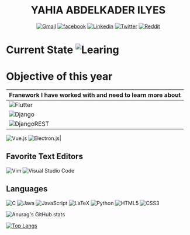 

<div align="center">
  <h1 align="center">YAHIA ABDELKADER ILYES</h1>
 
  [![Gmail](https://img.shields.io/badge/Gmail-D14836?style=for-the-badge&logo=gmail&logoColor=white)](mailto:ilyesy40@gmail.com)
  [![facebook](https://img.shields.io/badge/My%20Facebook-%231877F2.svg?style=for-the-badge&logo=facebook&logoColor=white)](https://web.facebook.com/aek.ilyes.3/)
  [![Linkedin](https://img.shields.io/badge/My%20LinkedIn-white?style=for-the-badge&logo=linkedin&logoColor=black)](https://www.linkedin.com/in/yahia-ilyes-193457215/)
  [![Twitter](https://img.shields.io/badge/ilyes-white?logo=twitter&style=for-the-badge)](https://twitter.com/yahiailyes1)
  [![Reddit](https://img.shields.io/badge/Reddit-FF4500?style=for-the-badge&logo=reddit&logoColor=white)](https://www.reddit.com/user/ilyes_14)
    
  
</div>

# Current State ![Learing](https://img.shields.io/badge/Learning-%2302569B.svg?style=for-the-badge&logo=Leanpub&logoColor=white)

# Objective of this year


  | Franework I have worked with and need to learn more about |
  |:--|
  ![Flutter](https://img.shields.io/badge/Flutter-%2302569B.svg?style=for-the-badge&logo=Flutter&logoColor=white)|
  |![Django](https://img.shields.io/badge/django-%23092E20.svg?style=for-the-badge&logo=django&logoColor=white)|
  |![DjangoREST](https://img.shields.io/badge/DJANGO-REST-ff1709?style=for-the-badge&logo=django&logoColor=white&color=ff1709&labelColor=gray)
  ![Vue.js](https://img.shields.io/badge/vuejs-%2335495e.svg?style=for-the-badge&logo=vuedotjs&logoColor=%234FC08D)
  ![Electron.js](https://img.shields.io/badge/Electron-191970?style=for-the-badge&logo=Electron&logoColor=white)|

## Favorite Text Editors
![Vim](https://img.shields.io/badge/VIM-%2311AB00.svg?style=for-the-badge&logo=vim&logoColor=white)
![Visual Studio Code](https://img.shields.io/badge/Visual%20Studio%20Code-0078d7.svg?style=for-the-badge&logo=visual-studio-code&logoColor=white)

## Languages 
![C](https://img.shields.io/badge/c-%2300599C.svg?style=for-the-badge&logo=c&logoColor=white)
![Java](https://img.shields.io/badge/java-%23ED8B00.svg?style=for-the-badge&logo=java&logoColor=white)
![JavaScript](https://img.shields.io/badge/javascript-%23323330.svg?style=for-the-badge&logo=javascript&logoColor=%23F7DF1E)
![LaTeX](https://img.shields.io/badge/latex-%23008080.svg?style=for-the-badge&logo=latex&logoColor=white)
![Python](https://img.shields.io/badge/python-3670A0?style=for-the-badge&logo=python&logoColor=ffdd54)
![HTML5](https://img.shields.io/badge/html5-%23E34F26.svg?style=for-the-badge&logo=html5&logoColor=white)
![CSS3](https://img.shields.io/badge/css3-%231572B6.svg?style=for-the-badge&logo=css3&logoColor=white)





<!-- ## Jobs  
![Behance](https://img.shields.io/badge/Behance-1769ff?style=for-the-badge&logo=behance&logoColor=white)
![Freelancer](https://img.shields.io/badge/Freelancer-29B2FE?style=for-the-badge&logo=Freelancer&logoColor=white)
![HackerRank](https://img.shields.io/badge/-Hackerrank-2EC866?style=for-the-badge&logo=HackerRank&logoColor=white)
![Indeed](https://img.shields.io/badge/indeed-003A9B?style=for-the-badge&logo=indeed&logoColor=white)
![Upwork](https://img.shields.io/badge/UpWork-6FDA44?style=for-the-badge&logo=Upwork&logoColor=white)
![AngelList](https://img.shields.io/badge/AngelList-%23D4D4D4.svg?style=for-the-badge&logo=AngelList&logoColor=black)
![HackerEarth](https://img.shields.io/badge/HackerEarth-%232C3454.svg?style=for-the-badge&logo=HackerEarth&logoColor=Blue)

-->
![Anurag's GitHub stats](https://github-readme-stats.vercel.app/api?username=ilyes-d&show_icons=true&theme=merko)

[![Top Langs](https://github-readme-stats.vercel.app/api/top-langs/?username=ilyes-d&layout=compact&show_icons=true&theme=merko)](https://github.com/anuraghazra/github-readme-stats)
